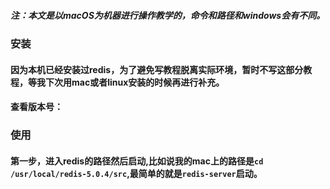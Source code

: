 ##### 注：本文是以macOS为机器进行操作教学的，命令和路径和windows会有不同。
### 安装
#### 因为本机已经安装过redis，为了避免写教程脱离实际环境，暂时不写这部分教程，等我下次用mac或者linux安装的时候再进行补充。
#### 查看版本号：


### 使用
#### 第一步，进入redis的路径然后启动,比如说我的mac上的路径是`cd /usr/local/redis-5.0.4/src`,最简单的就是`redis-server`启动。
#### 
